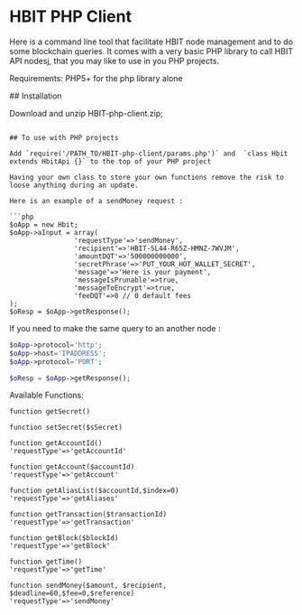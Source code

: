 # HBIT PHP Client

Here is a command line tool that facilitate HBIT node management and to do some blockchain queries.
It comes with a very basic PHP library to call HBIT API nodesj, that you may like to use in
you PHP projects.

Requirements: PHP5+ for the php library alone

## Installation

Download and 
unzip HBIT-php-client.zip; 
```

## To use with PHP projects

Add `require('/PATH_TO/HBIT-php-client/params.php')` and  `class Hbit extends HbitApi {}` to the top of your PHP project

Having your own class to store your own functions remove the risk to loose anything during an update.

Here is an example of a sendMoney request :

```php
$oApp = new Hbit;
$oApp->aInput = array(
				'requestType'=>'sendMoney',
				'recipient'=>'HBIT-SL44-R65Z-HMNZ-7WVJM',
				'amountDQT'=>'500000000000',
				'secretPhrase'=>'PUT_YOUR_HOT_WALLET_SECRET',
				'message'=>'Here is your payment',
				'messageIsPrunable'=>true,
				'messageToEncrypt'=>true,
				'feeDQT'=>0	// 0 default fees			
);
$oResp = $oApp->getResponse();
```

If you need to make the same query to an another node :

```php
$oApp->protocol='http';
$oApp->host='IPADDRESS';
$oApp->protocol='PORT';

$oResp = $oApp->getResponse();
```

Available Functions:

	function getSecret()

	function setSecret($sSecret)

	function getAccountId()
	'requestType'=>'getAccountId'

	function getAccount($accountId)
	'requestType'=>'getAccount'

	function getAliasList($accountId,$index=0)
	'requestType'=>'getAliases'

	function getTransaction($transactionId)
	'requestType'=>'getTransaction'

	function getBlock($blockId)
	'requestType'=>'getBlock'

	function getTime()
	'requestType'=>'getTime' 

	function sendMoney($amount, $recipient, $deadline=60,$fee=0,$reference)
	'requestType'=>'sendMoney'
